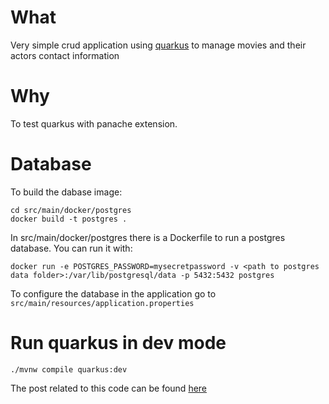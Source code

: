 # What

Very simple crud application using [quarkus](www.quarkus.io) to manage movies and their actors contact information

# Why

To test quarkus with panache extension.

# Database

To build the dabase image:

```
cd src/main/docker/postgres
docker build -t postgres .
```

In src/main/docker/postgres there is a Dockerfile to run a postgres database. You can run it with:

```
docker run -e POSTGRES_PASSWORD=mysecretpassword -v <path to postgres data folder>:/var/lib/postgresql/data -p 5432:5432 postgres
```

To configure the database in the application go to `src/main/resources/application.properties`

# Run quarkus in dev mode

```
./mvnw compile quarkus:dev
```

The post related to this code can be found [here](https://dev.to/kgoedert/getting-started-with-quarkus-and-panache-5b5b)
